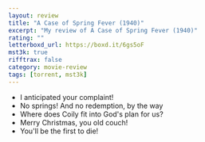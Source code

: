 ```yaml
---
layout: review
title: "A Case of Spring Fever (1940)"
excerpt: "My review of A Case of Spring Fever (1940)"
rating: ""
letterboxd_url: https://boxd.it/6gs5oF
mst3k: true
rifftrax: false
category: movie-review
tags: [torrent, mst3k]
---
```


- I anticipated your complaint!
- No springs! And no redemption, by the way
- Where does Coily fit into God's plan for us?
- Merry Christmas, you old couch!
- You'll be the first to die!
